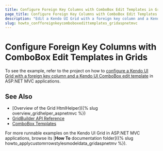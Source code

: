 ```yaml
---
title: Configure Foreign Key Columns with ComboBox Edit Templates in Grids
page_title: Configure Foreign Key Columns with ComboBox Edit Templates in Grids | Kendo UI Grid HtmlHelper
description: "Edit a Kendo UI Grid with a foreign key column and a Kendo UI ComboBox template in ASP.NET MVC applications."
slug: howto_confforeignkeycomboboxedittemplates_gridaspnetmvc
---
```


# Configure Foreign Key Columns with ComboBox Edit Templates in Grids

To see the example, refer to the project on how to [configure a Kendo UI Grid with a foreign key column and a Kendo UI ComboBox edit template](https://github.com/telerik/ui-for-aspnet-mvc-examples/tree/c38659a144485226904341baae368ab05fdb3e88/grid/grid-foreign-key-combo-box-column) in ASP.NET MVC applications.

## See Also

* [Overview of the Grid HtmlHelper]({% slug overview_gridhelper_aspnetmvc %})
* [GridBuilder API Reference](http://docs.telerik.com/kendo-ui/api/Kendo.Mvc.UI.Fluent/GridBuilder)
* [ComboBox Templates](http://docs.telerik.com/kendo-ui/controls/editors/combobox/overview#templates)

For more runnable examples on the Kendo UI Grid in ASP.NET MVC applications, browse its [**How To** documentation folder]({% slug howto_applycustomrrowstylesmodeldata_gridaspnetmv %}).

